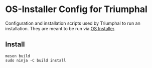 # OS-Installer Config for Triumphal
Configuration and installation scripts used by Triumphal to run an installation.
They are meant to be run via [OS Installer](https://gitlab.gnome.org/p3732/os-installer/).

## Install
```
meson build
sudo ninja -C build install
```